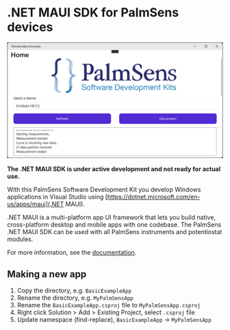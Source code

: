 # .NET MAUI SDK for PalmSens devices

![Make your own Electrochemistry apps!](./docs/modules/ROOT/images/banner.png)

**The .NET MAUI SDK is under active development and not ready for actual use.**

With this PalmSens Software Development Kit you develop Windows applications in Visual Studio using [https://dotnet.microsoft.com/en-us/apps/maui](.NET MAUI).

.NET MAUI is a multi-platform app UI framework that lets you build native, cross-platform desktop and mobile apps with one codebase.
The PalmSens .NET MAUI SDK can be used with all PalmSens instruments and potentiostat modules.

For more information, see the [documentation](https://sdk.palmsens.com/maui/latest/index.html).

## Making a new app

1. Copy the directory, e.g. `BasicExampleApp`
2. Rename the directory, e.g. `MyPalmSensApp`
3. Rename the `BasicExampleApp.csproj` file to `MyPalmSensApp.csproj`
4. Right click Solution > Add > Existing Project, select `.csproj` file
5. Update namespace (find-replace), `BasicExampleApp` -> `MyPalmSensApp`
